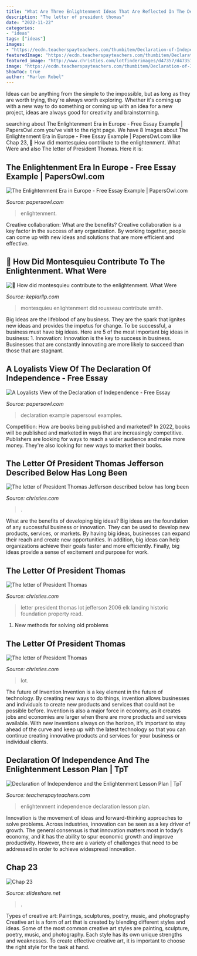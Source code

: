 ```yaml
---
title: "What Are Three Enlightenment Ideas That Are Reflected In The Declaration Of Independence - A Loyalists View Of The Declaration Of Independence"
description: "The letter of president thomas"
date: "2022-11-22"
categories:
- "ideas"
tags: ["ideas"]
images:
- "https://ecdn.teacherspayteachers.com/thumbitem/Declaration-of-Independence-and-the-Enlightenment-Lesson-Plan-2066901-1559008589/original-2066901-2.jpg"
featuredImage: "https://ecdn.teacherspayteachers.com/thumbitem/Declaration-of-Independence-and-the-Enlightenment-Lesson-Plan-2066901-1559008589/original-2066901-2.jpg"
featured_image: "http://www.christies.com/lotfinderimages/d47357/d4735722r.jpg"
image: "https://ecdn.teacherspayteachers.com/thumbitem/Declaration-of-Independence-and-the-Enlightenment-Lesson-Plan-2066901-1559008589/original-2066901-2.jpg"
ShowToc: true
author: "Marlen Robel"
---
```



Ideas can be anything from the simple to the impossible, but as long as they are worth trying, they're always worth exploring. Whether it's coming up with a new way to do something or coming up with an idea for a new project, ideas are always good for creativity and brainstorming.

	

		
searching about The Enlightenment Era in Europe - Free Essay Example | PapersOwl.com you've visit to the right page. We have 8 Images about The Enlightenment Era in Europe - Free Essay Example | PapersOwl.com like Chap 23, 🎉 How did montesquieu contribute to the enlightenment. What Were and also The letter of President Thomas. Here it is:
		
    
## The Enlightenment Era In Europe - Free Essay Example | PapersOwl.com

<img loading=lazy src="https://papersowl.com/examples/wp-content/uploads/examples/73000-image-example.png" onerror="this.onerror=null;this.src='https://tse4.mm.bing.net/th?id=OIP.OsVdASIisz-7uVnVeDKe2QHaG_&amp;pid=15.1';" alt="The Enlightenment Era in Europe - Free Essay Example | PapersOwl.com">

_Source: papersowl.com_

>enlightenment. 

	

Creative collaboration: What are the benefits?
Creative collaboration is a key factor in the success of any organization. By working together, people can come up with new ideas and solutions that are more efficient and effective.

    
## 🎉 How Did Montesquieu Contribute To The Enlightenment. What Were

<img loading=lazy src="https://ecdn.teacherspayteachers.com/thumbitem/Enlightenment-Era-Day-2-Montesquieu-Rousseau-Smith--3982537-1534026717/original-3982537-1.jpg" onerror="this.onerror=null;this.src='https://tse4.mm.bing.net/th?id=OIP.Geu5q8TYNbJb3q4TTijWTgAAAA&amp;pid=15.1';" alt="🎉 How did montesquieu contribute to the enlightenment. What Were">

_Source: keplarllp.com_

>montesquieu enlightenment did rousseau contribute smith. 

	

Big Ideas are the lifeblood of any business. They are the spark that ignites new ideas and provides the impetus for change. To be successful, a business must have big ideas. Here are 5 of the most important big ideas in business: 1. Innovation: Innovation is the key to success in business. Businesses that are constantly innovating are more likely to succeed than those that are stagnant. 
    
## A Loyalists View Of The Declaration Of Independence - Free Essay

<img loading=lazy src="https://papersowl.com/examples/wp-content/uploads/examples/72873-image-example.png" onerror="this.onerror=null;this.src='https://tse3.mm.bing.net/th?id=OIP.qaZ_coP8zulgB86bDwi8DAHaHg&amp;pid=15.1';" alt="A Loyalists View of the Declaration of Independence - Free Essay">

_Source: papersowl.com_

>declaration example papersowl examples. 

	

Competition: How are books being published and marketed?
In 2022, books will be published and marketed in ways that are increasingly competitive. Publishers are looking for ways to reach a wider audience and make more money. They're also looking for new ways to market their books.

    
## The Letter Of President Thomas Jefferson Described Below Has Long Been

<img loading=lazy src="https://www.christies.com/img/LotImages/2006/NYR/2006_NYR_01677_0485_000(121924).jpg?maxwidth=560&amp;maxheight=350" onerror="this.onerror=null;this.src='https://tse4.mm.bing.net/th?id=OIP.B843citjjY38f2vlJN2AhAAAAA&amp;pid=15.1';" alt="The letter of President Thomas Jefferson described below has long been">

_Source: christies.com_

>. 

	

What are the benefits of developing big ideas?
Big ideas are the foundation of any successful business or innovation. They can be used to develop new products, services, or markets. By having big ideas, businesses can expand their reach and create new opportunities. In addition, big ideas can help organizations achieve their goals faster and more efficiently. Finally, big ideas provide a sense of excitement and purpose for work.

    
## The Letter Of President Thomas

<img loading=lazy src="https://www.christies.com/img/LotImages/2006/NYR/2006_NYR_01677_0485_000().jpg" onerror="this.onerror=null;this.src='https://tse3.mm.bing.net/th?id=OIP.iju4jlUOhJ_7OM4lUk93YgHaI9&amp;pid=15.1';" alt="The letter of President Thomas">

_Source: christies.com_

>letter president thomas lot jefferson 2006 elk landing historic foundation property read. 

	

1. New methods for solving old problems

    
## The Letter Of President Thomas

<img loading=lazy src="http://www.christies.com/lotfinderimages/d47357/d4735722r.jpg" onerror="this.onerror=null;this.src='https://tse3.mm.bing.net/th?id=OIP.XWVEXsxbYs1WYADPSTlumQHaI_&amp;pid=15.1';" alt="The letter of President Thomas">

_Source: christies.com_

>lot. 

	

The future of Invention
Invention is a key element in the future of technology. By creating new ways to do things, invention allows businesses and individuals to create new products and services that could not be possible before. Invention is also a major force in economy, as it creates jobs and economies are larger when there are more products and services available. With new inventions always on the horizon, it’s important to stay ahead of the curve and keep up with the latest technology so that you can continue creating innovative products and services for your business or individual clients.

    
## Declaration Of Independence And The Enlightenment Lesson Plan | TpT

<img loading=lazy src="https://ecdn.teacherspayteachers.com/thumbitem/Declaration-of-Independence-and-the-Enlightenment-Lesson-Plan-2066901-1559008589/original-2066901-2.jpg" onerror="this.onerror=null;this.src='https://tse1.mm.bing.net/th?id=OIP.QTKGzVQGJO9u2_8tF0z3qwAAAA&amp;pid=15.1';" alt="Declaration of Independence and the Enlightenment Lesson Plan | TpT">

_Source: teacherspayteachers.com_

>enlightenment independence declaration lesson plan. 

	

Innovation is the movement of ideas and forward-thinking approaches to solve problems. Across industries, innovation can be seen as a key driver of growth. The general consensus is that innovation matters most in today’s economy, and it has the ability to spur economic growth and improve productivity. However, there are a variety of challenges that need to be addressed in order to achieve widespread innovation.

    
## Chap 23

<img loading=lazy src="https://image.slidesharecdn.com/chap23-100108122626-phpapp02/95/chap-23-7-728.jpg?cb=1262953938" onerror="this.onerror=null;this.src='https://tse4.mm.bing.net/th?id=OIP.XKuNTekNjluDhD3PlKSebgHaFj&amp;pid=15.1';" alt="Chap 23">

_Source: slideshare.net_

>. 

	

Types of creative art: Paintings, sculptures, poetry, music, and photography
Creative art is a form of art that is created by blending different styles and ideas. Some of the most common creative art styles are painting, sculpture, poetry, music, and photography. Each style has its own unique strengths and weaknesses. To create effective creative art, it is important to choose the right style for the task at hand.

